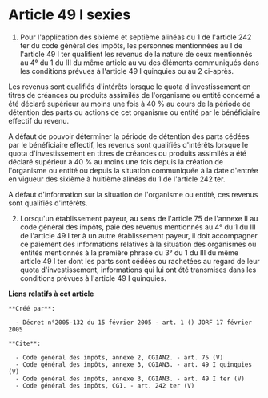 # Article 49 I sexies

1. Pour l'application des sixième et septième alinéas du 1 de l'article 242 ter du code général des impôts, les personnes
mentionnées au I de l'article 49 I ter qualifient les revenus de la nature de ceux mentionnés au 4° du 1 du III du même
article au vu des éléments communiqués dans les conditions prévues à l'article 49 I quinquies ou au 2 ci-après. 

Les revenus sont qualifiés d'intérêts lorsque le quota d'investissement en titres de créances ou produits assimilés de
l'organisme ou entité concerné a été déclaré supérieur au moins une fois à 40 % au cours de la période de détention des parts
ou actions de cet organisme ou entité par le bénéficiaire effectif du revenu. 

A défaut de pouvoir déterminer la période de détention des parts cédées par le bénéficiaire effectif, les revenus sont
qualifiés d'intérêts lorsque le quota d'investissement en titres de créances ou produits assimilés a été déclaré supérieur à
40 % au moins une fois depuis la création de l'organisme ou entité ou depuis la situation communiquée à la date d'entrée en
vigueur des sixième à huitième alinéas du 1 de l'article 242 ter. 

A défaut d'information sur la situation de l'organisme ou entité, ces revenus sont qualifiés d'intérêts. 

2. Lorsqu'un établissement payeur, au sens de l'article 75 de l'annexe II au code général des impôts, paie des revenus
mentionnés au 4° du 1 du III de l'article 49 I ter à un autre établissement payeur, il doit accompagner ce paiement des
informations relatives à la situation des organismes ou entités mentionnés à la première phrase du 3° du 1 du III du même
article 49 I ter dont les parts sont cédées ou rachetées au regard de leur quota d'investissement, informations qui lui ont
été transmises dans les conditions prévues à l'article 49 I quinquies.

**Liens relatifs à cet article**

	**Créé par**:

	  - Décret n°2005-132 du 15 février 2005 - art. 1 () JORF 17 février 2005

	**Cite**:

	  - Code général des impôts, annexe 2, CGIAN2. - art. 75 (V)
	  - Code général des impôts, annexe 3, CGIAN3. - art. 49 I quinquies (V)
	  - Code général des impôts, annexe 3, CGIAN3. - art. 49 I ter (V)
	  - Code général des impôts, CGI. - art. 242 ter (V)
